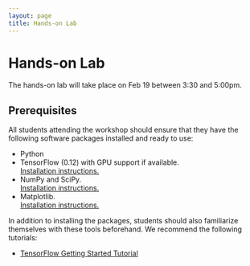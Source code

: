 ```yaml
---
layout: page
title: Hands-on Lab
---
```


# Hands-on Lab

The hands-on lab will take place on Feb 19 between 3:30 and 5:00pm.

## Prerequisites

All students attending the workshop should ensure that they have the following software packages installed and ready to use:

* Python
* TensorFlow (0.12) with GPU support if available.<br/>
  [Installation instructions.](https://www.tensorflow.org/get_started/os_setup)
* NumPy and SciPy.<br/>
  [Installation instructions.](https://www.scipy.org/install.html)
* Matplotlib.<br/>
  [Installation instructions.](http://matplotlib.org/users/installing.html)

In addition to installing the packages, students should also familiarize themselves with these tools beforehand. We recommend the following tutorials:

* [TensorFlow Getting Started Tutorial](https://www.tensorflow.org/get_started/basic_usage)


